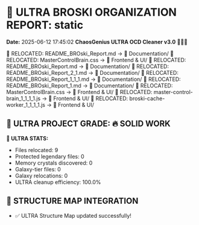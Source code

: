 # 🌌 ULTRA BROSKI ORGANIZATION REPORT: static
**Date:** 2025-06-12 17:45:02
**ChaosGenius ULTRA OCD Cleaner v3.0** 🧠💜🌌

📁 RELOCATED: README_BROski_Report.md → 📝 Documentation/
📁 RELOCATED: MasterControlBrain.css → 🎨 Frontend & UI/
📁 RELOCATED: README_BROski_Report.md → 📝 Documentation/
📁 RELOCATED: README_BROski_Report_2_1.md → 📝 Documentation/
📁 RELOCATED: README_BROski_Report_1_1_1.md → 📝 Documentation/
📁 RELOCATED: README_BROski_Report_1.md → 📝 Documentation/
📁 RELOCATED: MasterControlBrain.css → 🎨 Frontend & UI/
📁 RELOCATED: master-control-brain_1_1_1_1.js → 🎨 Frontend & UI/
📁 RELOCATED: broski-cache-worker_1_1_1_1.js → 🎨 Frontend & UI/

## 🌌 ULTRA PROJECT GRADE: 🔥 SOLID WORK
**🧠 ULTRA STATS:**
- Files relocated: 9
- Protected legendary files: 0
- Memory crystals discovered: 0
- Galaxy-tier files: 0
- Galaxy relocations: 0
- ULTRA cleanup efficiency: 100.0%

## 🔄 STRUCTURE MAP INTEGRATION
- ✅ ULTRA Structure Map updated successfully!